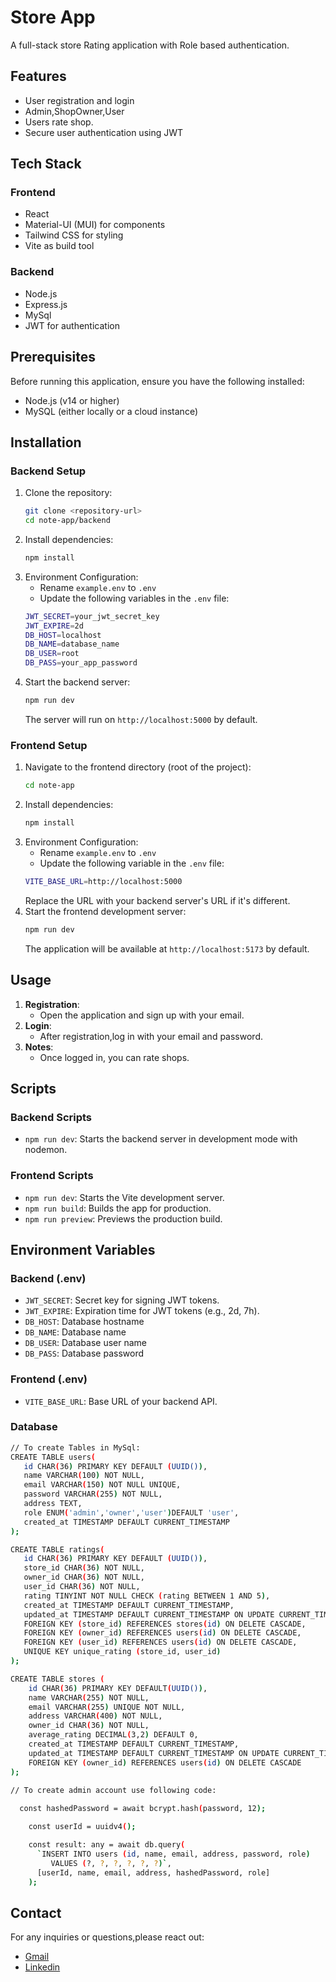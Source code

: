 # Store App
A full-stack store Rating application with Role based authentication.
## Features
- User registration and login
- Admin,ShopOwner,User
- Users rate shop.
- Secure user authentication using JWT

## Tech Stack
### Frontend
- React
- Material-UI (MUI) for components
- Tailwind CSS for styling
- Vite as build tool
### Backend
- Node.js
- Express.js
- MySql
- JWT for authentication

## Prerequisites
Before running this application, ensure you have the following installed:
- Node.js (v14 or higher)
- MySQL (either locally or a cloud instance)

## Installation
### Backend Setup
1. Clone the repository:
   ```bash
   git clone <repository-url>
   cd note-app/backend
   ```
2. Install dependencies:
   ```bash
   npm install
   ```
3. Environment Configuration:
   - Rename `example.env` to `.env`
   - Update the following variables in the `.env` file:
   ```bash
   JWT_SECRET=your_jwt_secret_key
   JWT_EXPIRE=2d
   DB_HOST=localhost
   DB_NAME=database_name
   DB_USER=root
   DB_PASS=your_app_password
   ```
4. Start the backend server:
   ```bash
   npm run dev
   ```
   The server will run on `http://localhost:5000` by default.
### Frontend Setup
1. Navigate to the frontend directory (root of the project):
   ```bash
   cd note-app
   ```
2. Install dependencies:
   ```bash
   npm install
   ```
3. Environment Configuration:
   - Rename `example.env` to `.env`
   - Update the following variable in the `.env` file:
   ```bash
   VITE_BASE_URL=http://localhost:5000
   ```
   Replace the URL with your backend server's URL if it's different.
4. Start the frontend development server:
   ```bash
   npm run dev
   ```
   The application will be available at `http://localhost:5173` by default.
## Usage
1. **Registration**: 
   - Open the application and sign up with your email.
2. **Login**:
   - After registration,log in with your email and password.
3. **Notes**:
   - Once logged in, you can rate shops.

## Scripts
### Backend Scripts
- `npm run dev`: Starts the backend server in development mode with nodemon.
### Frontend Scripts
- `npm run dev`: Starts the Vite development server.
- `npm run build`: Builds the app for production.
- `npm run preview`: Previews the production build.
## Environment Variables
### Backend (.env)
- `JWT_SECRET`: Secret key for signing JWT tokens.
- `JWT_EXPIRE`: Expiration time for JWT tokens (e.g., 2d, 7h).
- `DB_HOST`: Database hostname
- `DB_NAME`: Database name
- `DB_USER`: Database user name
- `DB_PASS`: Database password
### Frontend (.env)
- `VITE_BASE_URL`: Base URL of your backend API.

### Database 
```bash
// To create Tables in MySql:
CREATE TABLE users(
   id CHAR(36) PRIMARY KEY DEFAULT (UUID()),
   name VARCHAR(100) NOT NULL,
   email VARCHAR(150) NOT NULL UNIQUE,
   password VARCHAR(255) NOT NULL,
   address TEXT,
   role ENUM('admin','owner','user')DEFAULT 'user',
   created_at TIMESTAMP DEFAULT CURRENT_TIMESTAMP
);

CREATE TABLE ratings(
   id CHAR(36) PRIMARY KEY DEFAULT (UUID()),
   store_id CHAR(36) NOT NULL,
   owner_id CHAR(36) NOT NULL,
   user_id CHAR(36) NOT NULL,
   rating TINYINT NOT NULL CHECK (rating BETWEEN 1 AND 5),
   created_at TIMESTAMP DEFAULT CURRENT_TIMESTAMP,
   updated_at TIMESTAMP DEFAULT CURRENT_TIMESTAMP ON UPDATE CURRENT_TIMESTAMP,
   FOREIGN KEY (store_id) REFERENCES stores(id) ON DELETE CASCADE,
   FOREIGN KEY (owner_id) REFERENCES users(id) ON DELETE CASCADE,
   FOREIGN KEY (user_id) REFERENCES users(id) ON DELETE CASCADE,
   UNIQUE KEY unique_rating (store_id, user_id)
);

CREATE TABLE stores (
    id CHAR(36) PRIMARY KEY DEFAULT(UUID()),
    name VARCHAR(255) NOT NULL,
    email VARCHAR(255) UNIQUE NOT NULL,
    address VARCHAR(400) NOT NULL,
    owner_id CHAR(36) NOT NULL,
    average_rating DECIMAL(3,2) DEFAULT 0,
    created_at TIMESTAMP DEFAULT CURRENT_TIMESTAMP,
    updated_at TIMESTAMP DEFAULT CURRENT_TIMESTAMP ON UPDATE CURRENT_TIMESTAMP,
    FOREIGN KEY (owner_id) REFERENCES users(id) ON DELETE CASCADE
);

// To create admin account use following code:
  
  const hashedPassword = await bcrypt.hash(password, 12);

    const userId = uuidv4();

    const result: any = await db.query(
      `INSERT INTO users (id, name, email, address, password, role) 
         VALUES (?, ?, ?, ?, ?, ?)`,
      [userId, name, email, address, hashedPassword, role]
    );
```

## Contact 

For any inquiries or questions,please react out: 
- [Gmail](mailto:lunasuthar5221@gmail.com)
- [Linkedin](https://www.linkedin.com/in/lunaramsuthar/)